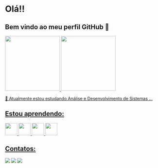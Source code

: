 # Olá!!
## Bem vindo ao meu perfil GitHub 👋

<div>
<a href="https://github.com/diegosantiago92">
<img height="180em" src="https://github-readme-stats.vercel.app/api/top-langs/?username=diegosantiago92&layout=compact&langs_count=7&theme=dracula"/>
<img height="180em" src="https://github-readme-stats.vercel.app/api?username=diegosantiago92&show_icons=true&theme=dracula&include_all_commits=true&count_private=true"/>
</div>
          
🔭 Atualmente estou estudando Análise e Desenvolvimento de Sistemas ...


## Estou aprendendo:
<div><img src="https://cdn.jsdelivr.net/gh/devicons/devicon/icons/html5/html5-original.svg" width="40" heigth="40" />
<img src="https://cdn.jsdelivr.net/gh/devicons/devicon/icons/css3/css3-original.svg" width="40" heigth="40" />
<img src="https://cdn.jsdelivr.net/gh/devicons/devicon/icons/javascript/javascript-original.svg" width="40" heigth="40" />
<img src="https://cdn.jsdelivr.net/gh/devicons/devicon/icons/react/react-original.svg" width="40" heigth="40" /></div>
          
         
## Contatos:

<div>
<a href="https://instagram.com/disantiagobjj" target="_blank"><img src="https://img.shields.io/badge/-Instagram-%23E4405F?style=for-the-badge&logo=instagram&logoColor=white" target="_blank"></a>
<a href = "mailto:diegosantiago92@outlook.com"><img src="https://img.shields.io/badge/Gmail-D14836?style=for-the-badge&logo=gmail&logoColor=white" target="_blank"></a>
<a href="https://www.linkedin.com/in/disantiagodev" target="_blank"><img src="https://img.shields.io/badge/-LinkedIn-%230077B5?style=for-the-badge&logo=linkedin&logoColor=white" target="_blank"></a>   
</div>      


          
          
